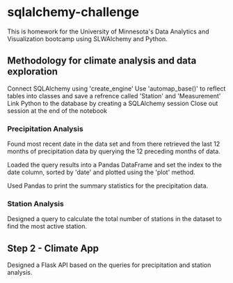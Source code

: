 # sqlalchemy-challenge
This is homework for the University of Minnesota's Data Analytics and Visualization bootcamp using SLWAlchemy and Python. 

## Methodology for climate analysis and data exploration
Connect SQLAlchemy using 'create_engine'
Use 'automap_base()' to reflect tables into classes and save a refrence called 'Station' and 'Measurement'
Link Python to the database by creating a SQLAlchemy session
Close out session at the end of the notebook

### Precipitation Analysis

Found most recent date in the data set and from there retrieved the last 12 months of precipitation data by querying the 12 preceding months of data. 

Loaded the query results into a Pandas DataFrame and set the index to the date column, sorted by 'date' and plotted using the 'plot' method. 

Used Pandas to print the summary statistics for the precipitation data.

### Station Analysis

Designed a query to calculate the total number of stations in the dataset to find the most active station. 

## Step 2 - Climate App

Designed a Flask API based on the queries for precipitation and station analysis. 